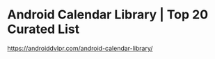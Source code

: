 # Android Calendar Library | Top 20 Curated List
https://androiddvlpr.com/android-calendar-library/
